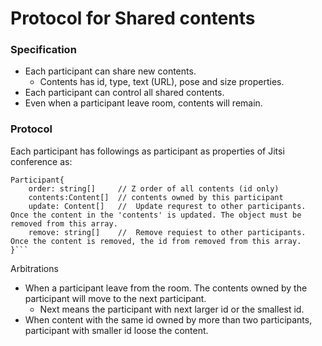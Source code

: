 # Protocol for Shared contents

### Specification

- Each participant can share new contents. 
  - Contents has id, type, text (URL), pose and size properties. 
- Each participant can control all shared contents.
- Even when a participant leave room, contents will remain.

### Protocol

Each participant has followings as participant as properties of Jitsi conference as: 

```tsx
Participant{
    order: string[]  	// Z order of all contents (id only) 
    contents:Content[]	// contents owned by this participant
    update: Content[] 	//	Update requrest to other participants. Once the content in the 'contents' is updated. The object must be removed from this array.
	remove: string[]	//	Remove requiest to other participants. Once the content is removed, the id from removed from this array.
}```
```

Arbitrations

- When a participant leave from the room. The contents owned by the participant will move to the next participant. 
  - Next means the participant with next larger id or the smallest id.
 - When content with the same id owned by more than two participants, participant with smaller id loose the content.
